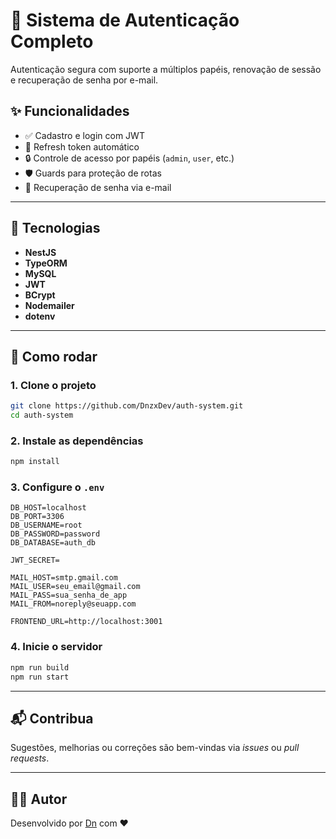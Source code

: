 
# 🔐 Sistema de Autenticação Completo

Autenticação segura com suporte a múltiplos papéis, renovação de sessão e recuperação de senha por e-mail.

## ✨ Funcionalidades

* ✅ Cadastro e login com JWT
* 🔄 Refresh token automático
* 🔒 Controle de acesso por papéis (`admin`, `user`, etc.)
* 🛡 Guards para proteção de rotas
* 📧 Recuperação de senha via e-mail

---

## 🧱 Tecnologias

* **NestJS**
* **TypeORM**
* **MySQL**
* **JWT**
* **BCrypt**
* **Nodemailer**
* **dotenv**

---

## 🚀 Como rodar

### 1. Clone o projeto

```bash
git clone https://github.com/DnzxDev/auth-system.git
cd auth-system
```

### 2. Instale as dependências

```bash
npm install
```

### 3. Configure o `.env`

```env
DB_HOST=localhost
DB_PORT=3306
DB_USERNAME=root
DB_PASSWORD=password
DB_DATABASE=auth_db

JWT_SECRET=

MAIL_HOST=smtp.gmail.com
MAIL_USER=seu_email@gmail.com
MAIL_PASS=sua_senha_de_app
MAIL_FROM=noreply@seuapp.com

FRONTEND_URL=http://localhost:3001
```

### 4. Inicie o servidor

```bash
npm run build
npm run start
```

---

## 📬 Contribua

Sugestões, melhorias ou correções são bem-vindas via *issues* ou *pull requests*.

---

## 🧑‍💻 Autor

Desenvolvido por [Dn](https://github.com/DnzxDev) com ❤️
